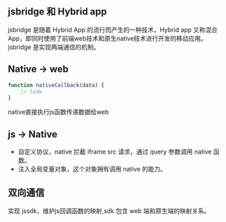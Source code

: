 ## jsbridge 和 Hybrid app

jsbridge 是随着 Hybrid App 的流行而产生的一种技术，Hybrid app 又称混合App，即同时使用了前端web技术和原生native技术进行开发的移动应用。jsbridge 是实现两端通信的机制。

## Native -> web

```js
function nativeCallback(data) {
    // todo
}
```
native直接执行js函数传递数据给web

## js -> Native

- 自定义协议，native 拦截 iframe src 请求，通过 query 参数调用 native 函数。
- 注入全局变量对象，这个对象拥有调用 native 的能力。

## 双向通信

实现 jssdk，维护js回调函数的映射,sdk 包含 web 端和原生端的映射关系。
